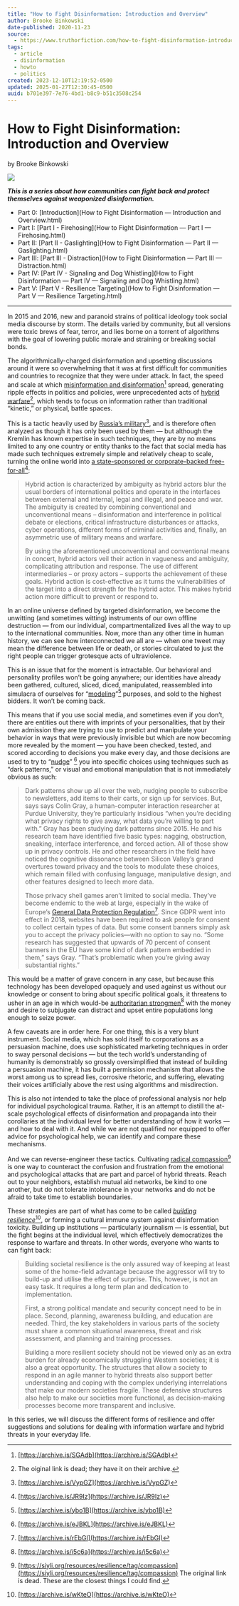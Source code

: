 ```yaml
---
title: "How to Fight Disinformation: Introduction and Overview"
author: Brooke Binkowski
date-published: 2020-11-23
source:
  - https://www.truthorfiction.com/how-to-fight-disinformation-introduction-and-overview/
tags:
  - article
  - disinformation
  - howto
  - politics
created: 2023-12-10T12:19:52-0500
updated: 2025-01-27T12:30:45-0500
uuid: b701e397-7e76-4bd1-b8c9-b51c3508c254
---
```


# How to Fight Disinformation: Introduction and Overview

by Brooke Binkowski

![](images/b701e397-7e76-4bd1-b8c9-b51c3508c254-01.jpg)

***This is a series about how communities can fight back and protect themselves against weaponized disinformation.***

- Part 0: [Introduction](How to Fight Disinformation — Introduction and Overview.html)
- Part I: [Part I - Firehosing](How to Fight Disinformation — Part I — Firehosing.html)
- Part II: [Part II - Gaslighting](How to Fight Disinformation — Part II — Gaslighting.html)
- Part Ⅲ: [Part III - Distraction](How to Fight Disinformation — Part III — Distraction.html)
- Part IV: [Part IV - Signaling and Dog Whistling](How to Fight Disinformation — Part IV — Signaling and Dog Whistling.html)
- Part V: [Part V - Resilience Targeting](How to Fight Disinformation — Part V — Resilience Targeting.html)

--- 

In 2015 and 2016, new and paranoid strains of political ideology took social media discourse by storm. The details varied by community, but all versions were toxic brews of fear, terror, and lies borne on a torrent of algorithms with the goal of lowering public morale and straining or breaking social bonds.

The algorithmically-charged disinformation and upsetting discussions around it were so overwhelming that it was at first difficult for communities and countries to recognize that they were under attack. In fact, the speed and scale at which [misinformation and disinformation](https://www.dictionary.com/e/misinformation-vs-disinformation-get-informed-on-the-difference/)[^dictionary] spread, generating ripple effects in politics and policies, were unprecedented acts of [hybrid warfare](https://archive.smallwarsjournal.com/jrnl/art/hybrid-war-old-concept-new-techniques)[^hybrid-warfare], which tends to focus on information rather than traditional “kinetic,” or physical, battle spaces.

This is a tactic heavily used by [Russia’s military](http://www.understandingwar.org/sites/default/files/Russian%20Hybrid%20Warfare%20ISW%20Report%202020.pdf)[^russian-military], and is therefore often analyzed as though it has only been used by them — but although the Kremlin has known expertise in such techniques, they are by no means limited to any one country or entity thanks to the fact that social media has made such techniques extremely simple and relatively cheap to scale, turning the online world into [a state-sponsored or corporate-backed free-for-all](https://www.hybridcoe.fi/hybrid-threats-as-a-phenomenon/)[^hybridcoe]:

> Hybrid action is characterized by ambiguity as hybrid actors blur the usual borders of international politics and operate in the interfaces between external and internal, legal and illegal, and peace and war. The ambiguity is created by combining conventional and unconventional means – disinformation and interference in political debate or elections, critical infrastructure disturbances or attacks, cyber operations, different forms of criminal activities and, finally, an asymmetric use of military means and warfare.
> 
> By using the aforementioned unconventional and conventional means in concert, hybrid actors veil their action in vagueness and ambiguity, complicating attribution and response. The use of different intermediaries – or proxy actors – supports the achievement of these goals. Hybrid action is cost-effective as it turns the vulnerabilities of the target into a direct strength for the hybrid actor. This makes hybrid action more difficult to prevent or respond to.

In an online universe defined by targeted disinformation, we become the unwitting (and sometimes witting) instruments of our own offline destruction — from our individual, compartmentalized lives all the way to up to the international communities. Now, more than any other time in human history, we can see how interconnected we all are — when one tweet may mean the difference between life or death, or stories circulated to just the right people can trigger grotesque acts of ultraviolence.

This is an issue that for the moment is intractable. Our behavioral and personality profiles won’t be going anywhere; our identities have already been gathered, cultured, sliced, diced, manipulated, reassembled into simulacra of ourselves for “[modeling](https://www.nytimes.com/2018/04/04/us/politics/cambridge-analytica-scandal-fallout.html)”[^modeling]  purposes, and sold to the highest bidders. It won’t be coming back.

This means that if you use social media, and sometimes even if you don’t, there are entities out there with imprints of your personalities, that by their own admission they are trying to use to predict and manipulate your behavior in ways that were previously invisible but which are now becoming more revealed by the moment — you have been checked, tested, and scored according to decisions you make every day, and those decisions are used to try to “[nudge](https://www.wired.com/story/facebook-social-media-privacy-dark-patterns/)” [^nudge] you into specific choices using techniques such as “dark patterns,” or visual and emotional manipulation that is not immediately obvious as such:

> Dark patterns show up all over the web, nudging people to subscribe to newsletters, add items to their carts, or sign up for services. But, says says Colin Gray, a human-computer interaction researcher at Purdue University, they’re particularly insidious “when you’re deciding what privacy rights to give away, what data you’re willing to part with.” Gray has been studying dark patterns since 2015\. He and his research team have identified five basic types: nagging, obstruction, sneaking, interface interference, and forced action. All of those show up in privacy controls. He and other researchers in the field have noticed the cognitive dissonance between Silicon Valley’s grand overtures toward privacy and the tools to modulate these choices, which remain filled with confusing language, manipulative design, and other features designed to leech more data.
> 
> Those privacy shell games aren’t limited to social media. They’ve become endemic to the web at large, especially in the wake of Europe’s [General Data Protection Regulation](https://www.wired.com/story/how-gdpr-affects-you/)[^gdpr]. Since GDPR went into effect in 2018, websites have been required to ask people for consent to collect certain types of data. But some consent banners simply ask you to accept the privacy policies—with no option to say no. “Some research has suggested that upwards of 70 percent of consent banners in the EU have some kind of dark pattern embedded in them,” says Gray. “That’s problematic when you’re giving away substantial rights.”

This would be a matter of grave concern in any case, but because this technology has been developed opaquely and used against us without our knowledge or consent to bring about specific political goals, it threatens to usher in an age in which would-be [authoritarian strongmen](https://www.theguardian.com/commentisfree/2020/feb/24/facebook-authoritarian-platform-mark-zuckerberg-michael-bennet)[^strongman] with the money and desire to subjugate can distract and upset entire populations long enough to seize power.

A few caveats are in order here. For one thing, this is a very blunt instrument. Social media, which has sold itself to corporations as a persuasion machine, does use sophisticated marketing techniques in order to sway personal decisions — but the tech world’s understanding of humanity is demonstrably so grossly oversimplified that instead of building a persuasion machine, it has built a permission mechanism that allows the worst among us to spread lies, corrosive rhetoric, and suffering, elevating their voices artificially above the rest using algorithms and misdirection.

This is also not intended to take the place of professional analysis nor help for individual psychological trauma. Rather, it is an attempt to distill the at-scale psychological effects of disinformation and propaganda into their corollaries at the individual level for better understanding of how it works — and how to deal with it. And while we are not qualified nor equipped to offer advice for psychological help, we can identify and compare these mechanisms.

And we can reverse-engineer these tactics. Cultivating [radical compassion](https://siyli.org/resources/resilience)[^radical-compassion] is one way to counteract the confusion and frustration from the emotional and psychological attacks that are part and parcel of hybrid threats. Reach out to your neighbors, establish mutual aid networks, be kind to one another, but do not tolerate intolerance in your networks and do not be afraid to take time to establish boundaries.

These strategies are part of what has come to be called [_building resilience_](https://css.ethz.ch/content/dam/ethz/special-interest/gess/cis/center-for-securities-studies/resources/docs/ISPSW-Building%20Resilience%20Readiness%20against%20Hybrid%20Threats.pdf)[^building-resilience], or forming a cultural immune system against disinformation toxicity. Building up institutions — particularly journalism — is essential, but the fight begins at the individual level, which effectively democratizes the response to warfare and threats. In other words, everyone who wants to can fight back:

> Building societal resilience is the only assured way of keeping at least some of the home-​field advantage because the aggressor will try to build-​up and utilise the effect of surprise. This, however, is not an easy task. It requires a long term plan and dedication to implementation.
> 
> First, a strong political mandate and security concept need to be in place. Second, planning, awareness building, and education are needed. Third, the key stakeholders in various parts of the society must share a common situational awareness, threat and risk assessment, and planning and training processes.
> 
> Building a more resilient society should not be viewed only as an extra burden for already economically struggling Western societies; it is also a great opportunity. The structures that allow a society to respond in an agile manner to hybrid threats also support better understanding and coping with the complex underlying interrelations that make our modern societies fragile. These defensive structures also help to make our societies more functional, as decision-​making processes become more transparent and inclusive.

In this series, we will discuss the different forms of resilience and offer suggestions and solutions for dealing with information warfare and hybrid threats in your everyday life.

[^building-resilience]: [https://archive.is/wKteO](https://archive.is/wKteO)
[^dictionary]: [https://archive.is/SGAdb](https://archive.is/SGAdb)
[^gdpr]: [https://archive.is/rEbGI](https://archive.is/rEbGI)
[^hybrid-warfare]: The oiginal link is dead; they have it on their archive.
[^hybridcoe]: [https://archive.is/JR9Iz](https://archive.is/JR9Iz)
[^modeling]: [https://archive.is/ybo1B](https://archive.is/ybo1B)
[^nudge]: [https://archive.is/eJBKL](https://archive.is/eJBKL)
[^radical-compassion]: [https://siyli.org/resources/resilience/tag/compassion](https://siyli.org/resources/resilience/tag/compassion) The original link is dead. These are the closest things I could find.
[^russian-military]: [https://archive.is/VypGZ](https://archive.is/VypGZ)
[^strongman]: [https://archive.is/i5c6a](https://archive.is/i5c6a)
